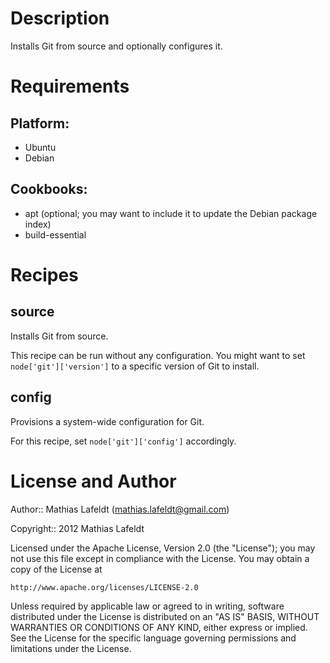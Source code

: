 Description
===========

Installs Git from source and optionally configures it.

Requirements
============

## Platform:

* Ubuntu
* Debian

## Cookbooks:

* apt (optional; you may want to include it to update the Debian package index)
* build-essential

Recipes
=======

## source

Installs Git from source.

This recipe can be run without any configuration. You might want to set
`node['git']['version']` to a specific version of Git to install.

## config

Provisions a system-wide configuration for Git.

For this recipe, set `node['git']['config']` accordingly.

License and Author
==================

Author:: Mathias Lafeldt (<mathias.lafeldt@gmail.com>)

Copyright:: 2012 Mathias Lafeldt

Licensed under the Apache License, Version 2.0 (the "License");
you may not use this file except in compliance with the License.
You may obtain a copy of the License at

    http://www.apache.org/licenses/LICENSE-2.0

Unless required by applicable law or agreed to in writing, software
distributed under the License is distributed on an "AS IS" BASIS,
WITHOUT WARRANTIES OR CONDITIONS OF ANY KIND, either express or implied.
See the License for the specific language governing permissions and
limitations under the License.
